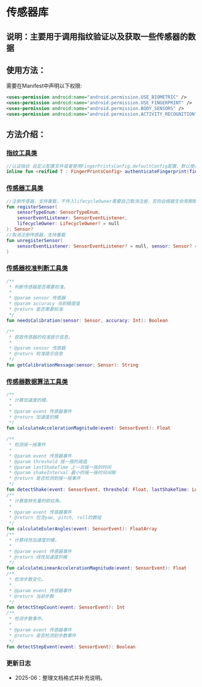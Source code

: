 # 传感器库

## 说明：主要用于调用指纹验证以及获取一些传感器的数据

## 使用方法：

需要在Manifest中声明以下权限:
```xml
<uses-permission android:name="android.permission.USE_BIOMETRIC" />
<uses-permission android:name="android.permission.USE_FINGERPRINT" />
<uses-permission android:name="android.permission.BODY_SENSORS" />
<uses-permission android:name="android.permission.ACTIVITY_RECOGNITION" />
```

## 方法介绍：

### [指纹工具类](./src/main/java/com/sik/siksensors/fingerprints/FingerPrintsUtils.kt)

```kotlin
//认证指纹 自定义配置文件或者使用FingerPrintsConfig.defaultConfig配置，默认使用系统弹窗
inline fun <reified T : FingerPrintsConfig> authenticateFingerprint(fingerConfig: T?, crossinline auth: (SensorErrorEnum) -> Unit)
```

### [传感器工具类](./src/main/java/com/sik/siksensors/SensorUtils.kt)

```kotlin
//注册传感器，支持重载，不传入lifecycleOwner需要自己取消注册，否则会根据生命周期取消注册
fun registerSensor(
    sensorTypeEnum: SensorTypeEnum,
    sensorEventListener: SensorEventListener,
    lifecycleOwner: LifecycleOwner? = null
): Sensor?
//取消注册传感器，支持重载
fun unregisterSensor(
    sensorEventListener: SensorEventListener? = null, sensor: Sensor? = null
)
```

### [传感器校准判断工具类](./src/main/java/com/sik/siksensors/SensorCalibrationUtils.kt)
```kotlin
/**
 * 判断传感器是否需要校准。
 *
 * @param sensor 传感器
 * @param accuracy 当前精度值
 * @return 是否需要校准
 */
fun needsCalibration(sensor: Sensor, accuracy: Int): Boolean

/**
 * 获取传感器的校准提示信息。
 *
 * @param sensor 传感器
 * @return 校准提示信息
 */
fun getCalibrationMessage(sensor: Sensor): String
```

### [传感器数据算法工具类](./src/main/java/com/sik/siksensors/SensorMathUtils.kt)
```kotlin
/**
 * 计算加速度的模。
 *
 * @param event 传感器事件
 * @return 加速度的模
 */
fun calculateAccelerationMagnitude(event: SensorEvent): Float

/**
 * 检测摇一摇事件
 *
 * @param event 传感器事件
 * @param threshold 摇一摇的阈值
 * @param lastShakeTime 上一次摇一摇的时间
 * @param shakeInterval 最小的摇一摇时间间隔
 * @return 是否检测到摇一摇事件
 */
fun detectShake(event: SensorEvent, threshold: Float, lastShakeTime: Long, shakeInterval: Long): Boolean
/**
 * 计算旋转矢量的欧拉角。
 *
 * @param event 传感器事件
 * @return 包含yaw, pitch, roll的数组
 */
fun calculateEulerAngles(event: SensorEvent): FloatArray
/**
 * 计算线性加速度的模。
 *
 * @param event 传感器事件
 * @return 线性加速度的模
 */
fun calculateLinearAccelerationMagnitude(event: SensorEvent): Float
/**
 * 检测步数变化。
 *
 * @param event 传感器事件
 * @return 当前步数
 */
fun detectStepCount(event: SensorEvent): Int
/**
 * 检测步数事件。
 *
 * @param event 传感器事件
 * @return 是否检测到步数事件
 */
fun detectStepEvent(event: SensorEvent): Boolean
```

### 更新日志
- 2025-06：整理文档格式并补充说明。

